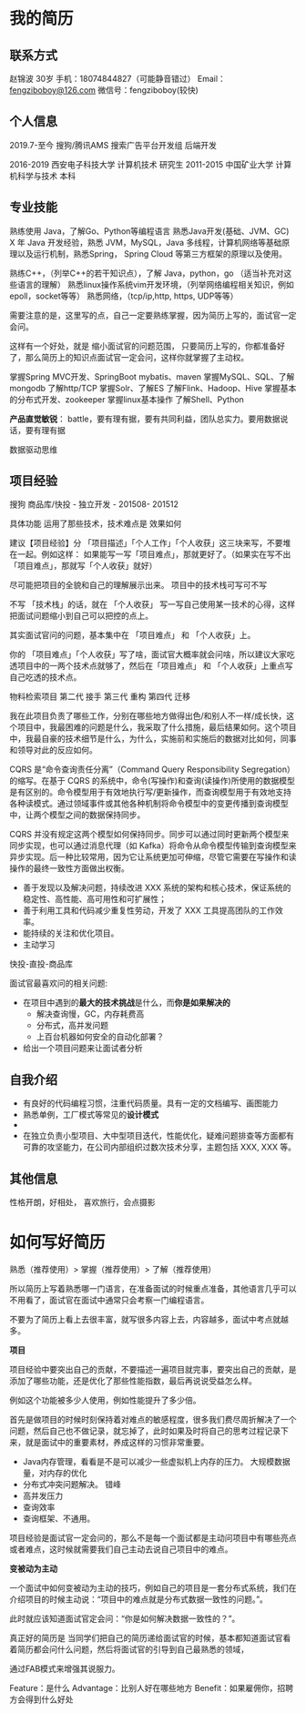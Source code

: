 
# 我的简历

## 联系方式
赵锦波  30岁
手机：18074844827（可能静音错过）
Email：fengziboboy@126.com
微信号：fengziboboy(较快)

## 个人信息
2019.7-至今  搜狗/腾讯AMS 搜索广告平台开发组  后端开发

2016-2019 西安电子科技大学  计算机技术        研究生
2011-2015 中国矿业大学     计算机科学与技术   本科


## 专业技能
熟练使用 Java，了解Go、Python等编程语言
熟悉Java开发(基础、JVM、GC)
X 年 Java 开发经验，熟悉 JVM，MySQL，Java 多线程，计算机网络等基础原理以及运行机制，熟悉Spring， Spring Cloud 等第三方框架的原理以及使用。

熟练C++，（列举C++的若干知识点），了解 Java，python，go （适当补充对这些语言的理解）
熟悉linux操作系统vim开发环境，（列举网络编程相关知识，例如epoll，socket等等）
熟悉网络，（tcp/ip,http, https, UDP等等）

需要注意的是，这里写的点，自己一定要熟练掌握，因为简历上写的，面试官一定会问。

这样有一个好处，就是 缩小面试官的问题范围， 只要简历上写的，你都准备好了，那么简历上的知识点面试官一定会问，这样你就掌握了主动权。



掌握Spring MVC开发、SpringBoot
mybatis、maven
掌握MySQL、SQL、了解mongodb
了解http/TCP
掌握Solr、了解ES
了解Flink、Hadoop、Hive
掌握基本的分布式开发、zookeeper
掌握linux基本操作
了解Shell、Python


**产品直觉敏锐**： battle，要有理有据，要有共同利益，团队总实力。要用数据说话，要有理有据

数据驱动思维


## 项目经验

搜狗 商品库/快投 - 独立开发 - 201508- 201512

具体功能
运用了那些技术，技术难点是
效果如何

建议【项目经验】分 「项目描述」「个人工作」「个人收获」这三块来写，不要堆在一起。例如这样：
如果能写一写「项目难点」，那就更好了。（如果实在写不出「项目难点」，那就写「个人收获」就好）

尽可能把项目的全貌和自己的理解展示出来。 项目中的技术栈可写可不写

不写 「技术栈」的话，就在 「个人收获」 写一写自己使用某一技术的心得，这样把面试问题缩小到自己可以把控的点上。

其实面试官问的问题，基本集中在 「项目难点」 和 「个人收获」上。

你的 「项目难点」「个人收获」写了啥，面试官大概率就会问啥，所以建议大家吃透项目中的一两个技术点就够了，然后在「项目难点」 和 「个人收获」上重点写自己吃透的技术点。

物料检索项目
第二代 接手
第三代 重构
第四代 迁移

我在此项目负责了哪些工作，分别在哪些地方做得出色/和别人不一样/成长快，这个项目中，我最困难的问题是什么，我采取了什么措施，最后结果如何。这个项目中，我最自豪的技术细节是什么，为什么，实施前和实施后的数据对比如何，同事和领导对此的反应如何。


CQRS 是“命令查询责任分离”（Command Query Responsibility Segregation）的缩写。在基于 CQRS 的系统中，命令(写操作)和查询(读操作)所使用的数据模型是有区别的。命令模型用于有效地执行写/更新操作，而查询模型用于有效地支持各种读模式。通过领域事件或其他各种机制将命令模型中的变更传播到查询模型中，让两个模型之间的数据保持同步。


CQRS 并没有规定这两个模型如何保持同步。同步可以通过同时更新两个模型来同步实现，也可以通过消息代理（如 Kafka）将命令从命令模型传输到查询模型来异步实现。后一种比较常用，因为它让系统更加可伸缩，尽管它需要在写操作和读操作的最终一致性方面做出权衡。



- 善于发现以及解决问题，持续改进 XXX 系统的架构和核心技术，保证系统的稳定性、高性能、高可用性和可扩展性；
- 善于利用工具和代码减少重复性劳动，开发了 XXX 工具提高团队的工作效率。
- 能持续的关注和优化项目。
- 主动学习



快投-直投-商品库



面试官最喜欢问的相关问题:

- 在项目中遇到的**最大的技术挑战**是什么，而**你是如果解决的**
  - 解决查询慢，GC，内存耗费高
  - 分布式，高并发问题
  - 上百台机器如何安全的自动化部署？
- 给出一个项目问题来让面试者分析


## 自我介绍
- 有良好的代码编程习惯，注重代码质量。具有一定的文档编写、画图能力
- 熟悉单例，工厂模式等常见的**设计模式**
- 
- 在独立负责小型项目、大中型项目迭代，性能优化，疑难问题排查等方面都有可靠的攻坚能力，在公司内部组织过数次技术分享，主题包括 XXX, XXX 等。

## 其他信息
性格开朗，好相处，
喜欢旅行，会点摄影


# 如何写好简历

熟悉（推荐使用）> 掌握（推荐使用）> 了解（推荐使用）

所以简历上写着熟悉哪一门语言，在准备面试的时候重点准备，其他语言几乎可以不用看了，面试官在面试中通常只会考察一门编程语言。

不要为了简历上看上去很丰富，就写很多内容上去，内容越多，面试中考点就越多。


**项目**

项目经验中要突出自己的贡献，不要描述一遍项目就完事，要突出自己的贡献，是添加了哪些功能，还是优化了那些性能指数，最后再说说受益怎么样。

例如这个功能被多少人使用，例如性能提升了多少倍。

首先是做项目的时候时刻保持着对难点的敏感程度，很多我们费尽周折解决了一个问题，然后自己也不做记录，就忘掉了，此时如果及时将自己的思考过程记录下来，就是面试中的重要素材，养成这样的习惯非常重要。

- Java内存管理，看看是不是可以减少一些虚拟机上内存的压力。 大规模数据量，对内存的优化
- 分布式冲突问题解决。 错峰
- 高并发压力
- 查询效率
- 查询框架、不通用。


项目经验是面试官一定会问的，那么不是每一个面试都是主动问项目中有哪些亮点或者难点，这时候就需要我们自己主动去说自己项目中的难点。



**变被动为主动**

一个面试中如何变被动为主动的技巧，例如自己的项目是一套分布式系统，我们在介绍项目的时候主动说：“项目中的难点就是分布式数据一致性的问题。”。

此时就应该知道面试官定会问：“你是如何解决数据一致性的？”。

真正好的简历是 当同学们把自己的简历递给面试官的时候，基本都知道面试官看着简历都会问什么问题，然后将面试官的引导到自己最熟悉的领域，




通过FAB模式来增强其说服力。

Feature：是什么
Advantage：比别人好在哪些地方
Benefit：如果雇佣你，招聘方会得到什么好处
